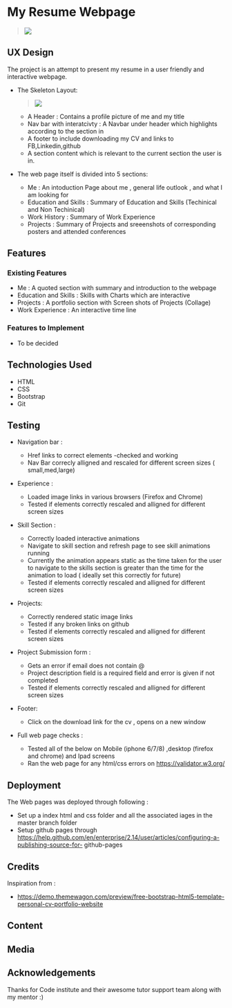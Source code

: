 # My Resume Webpage

> ![](https://github.com/rbnphlp/MyResumewebpage/blob/master/css/myresume/resume.png)

## UX Design 

The project is an attempt to present my resume in a user friendly and interactive webpage.

+ The Skeleton Layout:
     >![](https://github.com/rbnphlp/MyResumewebpage/blob/master/css/myresume/Slide1.jpg)

    - A Header : Contains a profile picture of me and  my title 
    - Nav bar with interatcivty : A  Navbar under header which highlights according to the section in
    - A footer to include downloading my CV and links to FB,Linkedin,github
    - A section content which is relevant to the current section the user is in.


+ The web page itself is divided into 5  sections:
   - Me :  An intoduction Page about me , general life outlook , and what I am looking for
   - Education and Skills : Summary of Education and  Skills (Techinical and Non Techinical)
   - Work History : Summary of Work Experience
   - Projects : Summary of Projects and sreeenshots of corresponding posters and attended conferences




## Features 


### Existing Features
+ Me : A  quoted section with summary and introduction to the webpage
+ Education and Skills : Skills with Charts which are interactive 
+ Projects :  A portfolio section with  Screen shots of Projects (Collage)
+  Work Experience : An interactive time  line 



### Features to Implement

+ To be decided



## Technologies Used

+ HTML 
+ CSS
+ Bootstrap
+ Git 


## Testing



+ Navigation bar :
     - Href links to correct elements -checked and working
     - Nav Bar correcly alligned and rescaled for different screen sizes ( small,med,large)

+ Experience :
     - Loaded image links in various browsers (Firefox and Chrome)
     -  Tested if elements correctly rescaled and alligned for different screen sizes
+ Skill Section :
     - Correctly loaded interactive animations 
     - Navigate to skill section and refresh page to see skill animations running
     - Currently the animation appears static as the time taken for the user to navigate to the skills section is greater
       than the time for the animation to load ( ideally set this correctly for future)
     - Tested if elements correctly rescaled and alligned for different screen sizes

+ Projects:
     - Correctly rendered static image links
     - Tested if any broken links on github
     - Tested if elements correctly rescaled and alligned for different screen sizes
     
+ Project Submission form :
     - Gets an error if email does not contain @ 
     - Project description field is a required field and error is given if not completed
     - Tested if elements correctly rescaled and alligned for different screen sizes
          
+ Footer:
     - Click on the download link for the cv , opens on a new window
     
     
+ Full web page checks :
     - Tested all of the below on Mobile (iphone 6/7/8) ,desktop (firefox and chrome) and Ipad screens
     - Ran the web page for any html/css errors on https://validator.w3.org/
     
        


## Deployment

The Web pages was deployed through following :
+ Set up  a index html and css folder and all the associated iages  in the master branch  folder 
+ Setup github pages through https://help.github.com/en/enterprise/2.14/user/articles/configuring-a-publishing-source-for-     github-pages



## Credits

Inspiration from :

+ https://demo.themewagon.com/preview/free-bootstrap-html5-template-personal-cv-portfolio-website

## Content 

## Media

## Acknowledgements
 Thanks for Code institute and their awesome tutor support team along with my mentor :)
 

